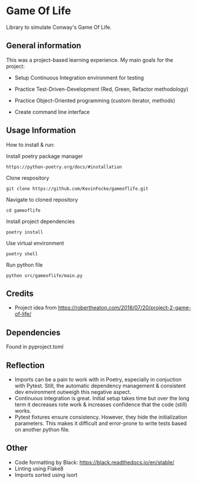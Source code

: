 # Game Of Life

Library to simulate Conway's Game Of Life.

## General information

This was a project-based learning experience. My main goals for the project:

- Setup Continuous Integration environment for testing

- Practice Test-Driven-Development (Red, Green, Refactor methodology)

- Practice Object-Oriented programming (custom iterator, methods)

- Create command line interface

## Usage Information

How to install & run:

Install poetry package manager

    https://python-poetry.org/docs/#installation

Clone respository

    git clone https://github.com/KevinFocke/gameoflife.git

Navigate to cloned repository

    cd gameoflife

Install project dependencies

    poetry install

Use virtual environment

    poetry shell

Run python file

    python src/gameoflife/main.py



## Credits

- Project idea from https://robertheaton.com/2018/07/20/project-2-game-of-life/ 

## Dependencies
Found in pyproject.toml

## Reflection
- Imports can be a pain to work with in Poetry, especially in conjuction with Pytest. Still, the automatic dependency management & consistent dev environment outweigh this negative aspect.
- Continuous integration is great. Initial setup takes time but over the long term it decreases rote work & increases confidence that the code (still) works.
- Pytest fixtures ensure consistency. However, they hide the initialization parameters. This makes it difficult and error-prone to write tests based on another python file.


## Other

- Code formatting by Black:
https://black.readthedocs.io/en/stable/
- Linting using Flake8
- Imports sorted using isort
